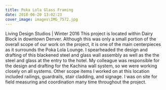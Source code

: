 ```yaml
---
title: Poka Lola Glass Framing
date: 2018-06-20 13:02:23
cover_image: images\IMG_7572.jpg
---
```

Living Design Studios | Winter 2016
This project is located within Dairy Block in downtown Denver. Although this was only a small portion of the overall scope of our work on the project, it is one of the main centerpieces as it surrounds the Poka Lola Lounge. I spearheaded the design and drafting of this blackened steel and glass wall assembly as well as the the steel and glass at the entry to the hotel. My colleague was responsible for the design and drafting for the Kachina wall system, so we were working closely on all systems. Other scope items I worked on at this location included railings, guardrails, stair cladding, and signage. I was on site for field measuring and coordination many time throughout the project.
